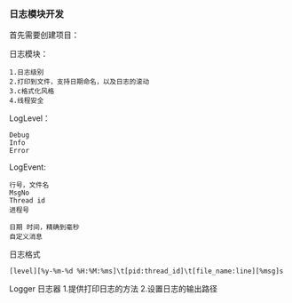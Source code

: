 ### 日志模块开发
首先需要创建项目：

日志模块：
```
1.日志级别
2.打印到文件，支持日期命名，以及日志的滚动
3.c格式化风格
4.线程安全
```

LogLevel：
```
Debug
Info
Error
```

LogEvent:
```
行号，文件名
MsgNo
Thread id 
进程号

日期 时间，精确到毫秒
自定义消息
```

日志格式
```
[level][%y-%m-%d %H:%M:%ms]\t[pid:thread_id]\t[file_name:line][%msg]s
```

Logger 日志器
1.提供打印日志的方法
2.设置日志的输出路径